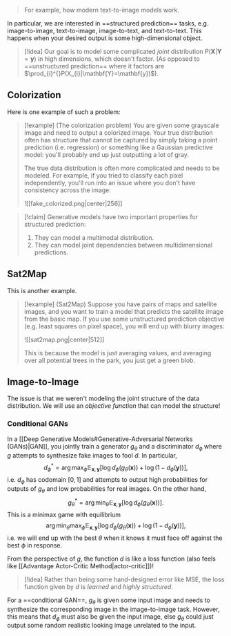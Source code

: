 > For example, how modern text-to-image models work.

In particular, we are interested in ==structured prediction== tasks, e.g. image-to-image, text-to-image, image-to-text, and text-to-text. This happens when your desired output is some high-dimensional object. 

> [!idea]
> Our goal is to model some complicated *joint* distribution $P(\mathbf{X}|\mathbf{Y}=\mathbf{y})$ in high dimensions, which doesn't factor. (As opposed to ==unstructured prediction== where it factors are $\prod_{i}^{}P(X_{i}|\mathbf{Y}=\mathbf{y})$).

## Colorization

Here is one example of such a problem:

> [!example] (The colorization problem)
> You are given some grayscale image and need to output a colorized image. Your true distribution often has structure that cannot be captured by simply taking a point prediction (i.e. regression) or something like a Gaussian predictive model: you'll probably end up just outputting a lot of gray.
> 
> The true data distribution is often more complicated and needs to be modeled. For example, if you tried to classify each pixel independently, you'll run into an issue where you don't have consistency across the image:
> 
> ![[fake_colorized.png|center|256]]

> [!claim]
> Generative models have two important properties for structured prediction:
> 
> 1. They can model a multimodal distribution.
> 2. They can model joint dependencies between multidimensional predictions.

## Sat2Map

This is another example.

> [!example] (Sat2Map)
> Suppose you have pairs of maps and satellite images, and you want to train a model that predicts the satellite image from the basic map. If you use some unstructured prediction objective (e.g. least squares on pixel space), you will end up with blurry images:
> 
> ![[sat2map.png|center|512]]
> 
> This is because the model is just averaging values, and averaging over all potential trees in the park, you just get a green blob. 

## Image-to-Image

The issue is that we weren't modeling the joint structure of the data distribution. We will use an *objective function* that can model the structure!

### Conditional GANs

In a [[Deep Generative Models#Generative-Adversarial Networks (GANs)|GAN]], you jointly train a generator $g_{\theta}$ and a discriminator $d_{\phi}$ where $g$ attempts to synthesize fake images to fool $d$. In particular,
$$
d_{\phi}^{*}=\arg\max_{\phi}\mathbb{E}_{\mathbf{x},\mathbf{y}}\left[ \log d_{\phi}(g_{\theta}(\mathbf{x})) + \log(1-d_{\phi}(\mathbf{y})) \right],
$$
i.e. $d_{\phi}$ has codomain $[0,1]$ and attempts to output high probabilities for outputs of $g_{\theta}$ and low probabilities for real images. On the other hand,
$$
g_{\theta}^{*}=\arg\min_{\theta}\mathbb{E}_{\mathbf{x},\mathbf{y}}\left[ \log d_{\phi}(g_{\theta}(\mathbf{x})) \right].
$$
This is a minimax game with equilibrium
$$
\arg\min_{\theta}\max_{\phi}\mathbb{E}_{\mathbf{x},\mathbf{y}}\left[ \log d_{\phi}(g_{\theta}(\mathbf{x}))+\log(1-d_{\phi}(\mathbf{y})) \right],
$$
i.e. we will end up with the best $\theta$ when it knows it must face off against the best $\phi$ in response.

From the perspective of $g$, the function $d$ is like a loss function (also feels like [[Advantage Actor-Critic Method|actor-critic]])!

> [!idea]
> Rather than being some hand-designed error like MSE, the loss function given by $d$ is *learned* and *highly structured*.

For a ==conditional GAN==, $g_{\theta}$ is given some input image and needs to synthesize the corresponding image in the image-to-image task. However, this means that $d_{\phi}$ must also be given the input image, else $g_{\theta}$ could just output some random realistic looking image unrelated to the input.

